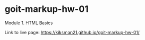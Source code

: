 # goit-markup-hw-01
Module 1. HTML Basics

Link to live page: https://kiksmon21.github.io/goit-markup-hw-01/
